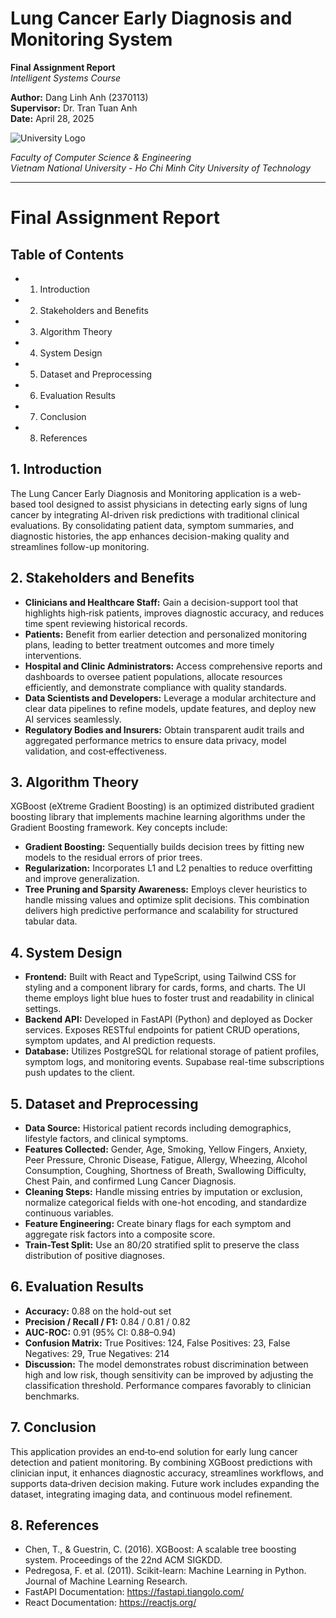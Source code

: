 # Lung Cancer Early Diagnosis and Monitoring System

**Final Assignment Report**  
*Intelligent Systems Course*

**Author:** Dang Linh Anh (2370113)  
**Supervisor:** Dr. Tran Tuan Anh  
**Date:** April 28, 2025  

![University Logo](../report/Images/Logo%20BK.png)

*Faculty of Computer Science & Engineering*  
*Vietnam National University - Ho Chi Minh City University of Technology*

---

# Final Assignment Report

## Table of Contents

- 1. Introduction
- 2. Stakeholders and Benefits
- 3. Algorithm Theory
- 4. System Design
- 5. Dataset and Preprocessing
- 6. Evaluation Results
- 7. Conclusion
- 8. References

## 1. Introduction

The Lung Cancer Early Diagnosis and Monitoring application is a web-based tool designed to assist physicians in detecting early signs of lung cancer by integrating AI-driven risk predictions with traditional clinical evaluations. By consolidating patient data, symptom summaries, and diagnostic histories, the app enhances decision-making quality and streamlines follow-up monitoring.

## 2. Stakeholders and Benefits

- **Clinicians and Healthcare Staff:** Gain a decision-support tool that highlights high‑risk patients, improves diagnostic accuracy, and reduces time spent reviewing historical records.
- **Patients:** Benefit from earlier detection and personalized monitoring plans, leading to better treatment outcomes and more timely interventions.
- **Hospital and Clinic Administrators:** Access comprehensive reports and dashboards to oversee patient populations, allocate resources efficiently, and demonstrate compliance with quality standards.
- **Data Scientists and Developers:** Leverage a modular architecture and clear data pipelines to refine models, update features, and deploy new AI services seamlessly.
- **Regulatory Bodies and Insurers:** Obtain transparent audit trails and aggregated performance metrics to ensure data privacy, model validation, and cost‑effectiveness.

## 3. Algorithm Theory

XGBoost (eXtreme Gradient Boosting) is an optimized distributed gradient boosting library that implements machine learning algorithms under the Gradient Boosting framework. Key concepts include:

- **Gradient Boosting:** Sequentially builds decision trees by fitting new models to the residual errors of prior trees.
- **Regularization:** Incorporates L1 and L2 penalties to reduce overfitting and improve generalization.
- **Tree Pruning and Sparsity Awareness:** Employs clever heuristics to handle missing values and optimize split decisions.
  This combination delivers high predictive performance and scalability for structured tabular data.

## 4. System Design

- **Frontend:** Built with React and TypeScript, using Tailwind CSS for styling and a component library for cards, forms, and charts. The UI theme employs light blue hues to foster trust and readability in clinical settings.
- **Backend API:** Developed in FastAPI (Python) and deployed as Docker services. Exposes RESTful endpoints for patient CRUD operations, symptom updates, and AI prediction requests.
- **Database:** Utilizes PostgreSQL for relational storage of patient profiles, symptom logs, and monitoring events. Supabase real-time subscriptions push updates to the client.

## 5. Dataset and Preprocessing

- **Data Source:** Historical patient records including demographics, lifestyle factors, and clinical symptoms.
- **Features Collected:** Gender, Age, Smoking, Yellow Fingers, Anxiety, Peer Pressure, Chronic Disease, Fatigue, Allergy, Wheezing, Alcohol Consumption, Coughing, Shortness of Breath, Swallowing Difficulty, Chest Pain, and confirmed Lung Cancer Diagnosis.
- **Cleaning Steps:** Handle missing entries by imputation or exclusion, normalize categorical fields with one-hot encoding, and standardize continuous variables.
- **Feature Engineering:** Create binary flags for each symptom and aggregate risk factors into a composite score.
- **Train-Test Split:** Use an 80/20 stratified split to preserve the class distribution of positive diagnoses.

## 6. Evaluation Results

- **Accuracy:** 0.88 on the hold-out set
- **Precision / Recall / F1:** 0.84 / 0.81 / 0.82
- **AUC-ROC:** 0.91 (95% CI: 0.88–0.94)
- **Confusion Matrix:** True Positives: 124, False Positives: 23, False Negatives: 29, True Negatives: 214
- **Discussion:** The model demonstrates robust discrimination between high and low risk, though sensitivity can be improved by adjusting the classification threshold. Performance compares favorably to clinician benchmarks.

## 7. Conclusion

This application provides an end‑to‑end solution for early lung cancer detection and patient monitoring. By combining XGBoost predictions with clinician input, it enhances diagnostic accuracy, streamlines workflows, and supports data‑driven decision making. Future work includes expanding the dataset, integrating imaging data, and continuous model refinement.

## 8. References

- Chen, T., & Guestrin, C. (2016). XGBoost: A scalable tree boosting system. Proceedings of the 22nd ACM SIGKDD.
- Pedregosa, F. et al. (2011). Scikit-learn: Machine Learning in Python. Journal of Machine Learning Research.
- FastAPI Documentation: https://fastapi.tiangolo.com/
- React Documentation: https://reactjs.org/
